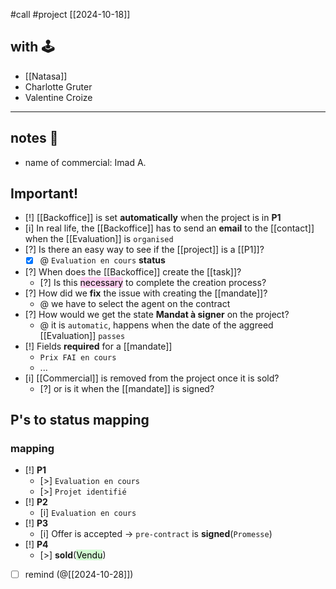 #call 
#project
[[2024-10-18]]

## with 🕹
- [[Natasa]]
- Charlotte Gruter
- Valentine Croize

---
## notes 📔
- name of commercial: Imad A.

## Important!

- [!]   [[Backoffice]] is set **automatically** when the project is in  **P1**
- [i] In real life, the [[Backoffice]] has to send an **email** to the [[contact]] when the [[Evaluation]] is `organised`
- [?] Is there an easy way to see if the [[project]] is a [[P1]]?
	- [x] @ `Evaluation en cours` **status**
- [?] When does the [[Backoffice]] create the [[task]]?
	- [?] Is this <mark style="background: #FFB8EBA6;">necessary</mark> to complete the creation process?
- [?] How did we **fix** the issue with creating the [[mandate]]?
	- @ we have to select the agent on the contract
- [?]  How would we get the state **Mandat à signer** on the project?
	- @  it is `automatic`, happens when the date of the aggreed [[Evaluation]] `passes`
- [!] Fields **required** for a [[mandate]]
	- `Prix FAI en cours`
	- ... 
- [i] [[Commercial]] is removed from the project once it is sold?
	- [?] or is it when the [[mandate]] is signed?

## P's to status mapping

### mapping
- [!] **P1**
	- [>] `Evaluation en cours`
	- [>] `Projet identifié`
- [!] **P2**
	- [i] `Evaluation en cours`
- [!] **P3**
	- [i] Offer is accepted -> `pre-contract` is **signed**(`Promesse`)
- [!] **P4** 
	- [>] **sold**(<mark style="background: #BBFABBA6;">Vendu</mark>)

- [ ] remind (@[[2024-10-28]])
